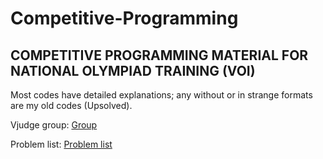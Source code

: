 # Competitive-Programming
## COMPETITIVE PROGRAMMING MATERIAL FOR NATIONAL OLYMPIAD TRAINING (VOI)

Most codes have detailed explanations; any without or in strange formats are my old codes (Upsolved). <br>

Vjudge group: [Group](https://vjudge.net/group/voitrain) <br>

Problem list: [Problem list](https://1drv.ms/x/c/f206cf0a6f340894/EZQING8KzwYggPKDKAAAAAABDElipPWR3M2ClEUekJu_2A?e=g9h4eS)
